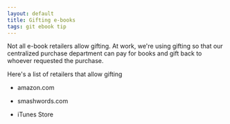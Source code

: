 ```yaml
---
layout: default
title: Gifting e-books
tags: git ebook tip
---
```


Not all e-book retailers allow gifting. At work, we're using gifting so that our centralized purchase department can pay for books and gift back to whoever requested the purchase.

Here's a list of retailers that allow gifting

* amazon.com

* smashwords.com

* iTunes Store
